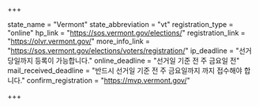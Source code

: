 +++

state_name = "Vermont"
state_abbreviation = "vt"
registration_type = "online"
hp_link = "https://sos.vermont.gov/elections/"
registration_link = "https://olvr.vermont.gov/"
more_info_link = "https://sos.vermont.gov/elections/voters/registration/"
ip_deadline = "선거당일까지 등록이 가능합니다."
online_deadline = "선거일 기준 전 주 금요일 전"
mail_received_deadline = "반드시 선거일 기준 전 주 금요일까지  까지 접수해야 합니다."
confirm_registration = "https://mvp.vermont.gov/"

+++
